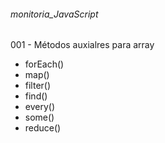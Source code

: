 ###### monitoria_JavaScript

001 - Métodos auxialres para array 
- forEach()
- map()
- filter()
- find()
- every()
- some()
- reduce()
